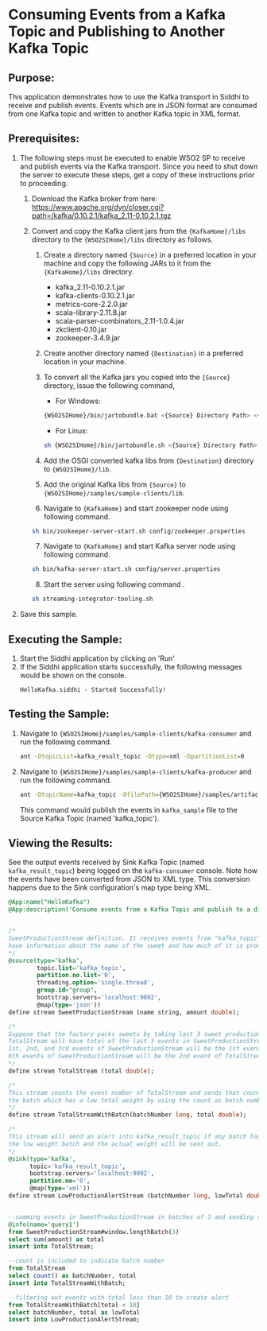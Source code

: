 # Consuming Events from a Kafka Topic and Publishing to Another Kafka Topic

## Purpose:
This application demonstrates how to use the Kafka transport in Siddhi to receive and publish events. Events which are in JSON format are consumed from one Kafka topic and written to another Kafka topic in XML format.

## Prerequisites:
1. The following steps must be executed to enable WSO2 SP to receive and publish events via the Kafka transport. Since you need to shut down the server to execute these steps, get a copy of these instructions prior to proceeding.
    1. Download the Kafka broker from here: https://www.apache.org/dyn/closer.cgi?path=/kafka/0.10.2.1/kafka_2.11-0.10.2.1.tgz
   
    2. Convert and copy the Kafka client jars from the `{KafkaHome}/libs` directory to the `{WSO2SIHome}/libs` directory as follows.
        1. Create a directory named `{Source}` in a preferred location in your machine and copy the following JARs to it from the `{KafkaHome}/libs` directory.
            * kafka_2.11-0.10.2.1.jar
            * kafka-clients-0.10.2.1.jar
            * metrics-core-2.2.0.jar
            * scala-library-2.11.8.jar
            * scala-parser-combinators_2.11-1.0.4.jar
            * zkclient-0.10.jar
            * zookeeper-3.4.9.jar
            
        2. Create another directory named `{Destination}` in a preferred location in your machine.
        3. To convert all the Kafka jars you copied into the `{Source}` directory, issue the following command,
            * For Windows:
            ```bash
            {WSO2SIHome}/bin/jartobundle.bat <{Source} Directory Path> <{Destination} Directory Path>
            ```
            * For Linux:
            ```bash
            sh {WSO2SIHome}/bin/jartobundle.sh <{Source} Directory Path> <{Destination} Directory Path>
            ```
        4. Add the OSGI converted kafka libs from `{Destination}` directory to `{WSO2SIHome}/lib`.
        5. Add the original Kafka libs from `{Source}` to `{WSO2SIHome}/samples/sample-clients/lib`.
        6. Navigate to `{KafkaHome}` and start zookeeper node using following command.
        ```bash
        sh bin/zookeeper-server-start.sh config/zookeeper.properties
        ```
        7. Navigate to `{KafkaHome}` and start Kafka server node using following command.
        ```bash
        sh bin/kafka-server-start.sh config/server.properties
        ```
        8. Start the server using following command .
        ```bash
        sh streaming-integrator-tooling.sh
        ```
2. Save this sample.

## Executing the Sample:
1. Start the Siddhi application by clicking on 'Run'
2. If the Siddhi application starts successfully, the following messages would be shown on the console.
    ```
    HelloKafka.siddhi - Started Successfully!
    ```

## Testing the Sample:
1. Navigate to `{WSO2SIHome}/samples/sample-clients/kafka-consumer` and run the following command.
    ```bash
    ant -DtopicList=kafka_result_topic -Dtype=xml -DpartitionList=0
    ```
2. Navigate to `{WSO2SIHome}/samples/sample-clients/kafka-producer` and run the following command.
    ```bash
    ant -DtopicName=kafka_topic -DfilePath={WSO2SIHome}/samples/artifacts/HelloKafka/kafka_sample.txt
    ```
    This command would publish the events in `kafka_sample` file to the Source Kafka Topic (named 'kafka_topic').

## Viewing the Results:
See the output events received by Sink Kafka Topic (named `kafka_result_topic`) being logged on the `kafka-consumer` console. Note how the events have been converted from JSON to XML type. This conversion happens due to the Sink configuration's map type being XML.


```sql
@App:name("HelloKafka")
@App:description('Consume events from a Kafka Topic and publish to a different Kafka Topic')


/*
SweetProductionStream definition. It receives events from "kafka_topic" in json format. Events in this stream will
have information about the name of the sweet and how much of it is produced.
*/
@source(type='kafka',
        topic.list='kafka_topic',
        partition.no.list='0',
        threading.option='single.thread',
        group.id="group",
        bootstrap.servers='localhost:9092',
        @map(type='json'))
define stream SweetProductionStream (name string, amount double);

/*
Suppose that the factory packs sweets by taking last 3 sweet productions disregarding their individual amount.
TotalStream will have total of the last 3 events in SweetProductionStream. This is calcuklated as follows; the sum of
1st, 2nd, and 3rd events of SweetProductionStream will be the 1st event of TotalStream and the sum of 4th, 5th, and
6th events of SweetProductionStream will be the 2nd event of TotalStream
*/
define stream TotalStream (total double);

/*
This stream counts the event number of TotalStream and sends that count along with total. This will help us find out
the batch which has a low total weight by using the count as batch number as we will see in the LowProductionAlertStream
*/
define stream TotalStreamWithBatch(batchNumber long, total double);

/*
This stream will send an alert into kafka_result_topic if any batch has a total weight less than 10. Batch number of
the low weight batch and the actual weight will be sent out.
*/
@sink(type='kafka',
      topic='kafka_result_topic',
      bootstrap.servers='localhost:9092',
      partition.no='0',
      @map(type='xml'))
define stream LowProductionAlertStream (batchNumber long, lowTotal double);


--summing events in SweetProductionStream in batches of 3 and sending to TotalStream
@info(name='query1')
from SweetProductionStream#window.lengthBatch(3)
select sum(amount) as total
insert into TotalStream;

--count is included to indicate batch number
from TotalStream
select count() as batchNumber, total
insert into TotalStreamWithBatch;

--filtering out events with total less than 10 to create alert
from TotalStreamWithBatch[total < 10]
select batchNumber, total as lowTotal
insert into LowProductionAlertStream;
```
